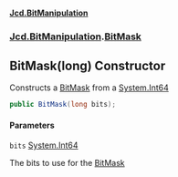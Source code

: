 #### [Jcd.BitManipulation](index 'index')

### [Jcd.BitManipulation](Jcd.BitManipulation 'Jcd.BitManipulation').[BitMask](Jcd.BitManipulation.BitMask 'Jcd.BitManipulation.BitMask')

## BitMask(long) Constructor

Constructs a [BitMask](Jcd.BitManipulation.BitMask 'Jcd.BitManipulation.BitMask') from a [System.Int64](https://docs.microsoft.com/en-us/dotnet/api/System.Int64 'System.Int64')

```csharp
public BitMask(long bits);
```

#### Parameters

<a name='Jcd.BitManipulation.BitMask.BitMask(long).bits'></a>

`bits` [System.Int64](https://docs.microsoft.com/en-us/dotnet/api/System.Int64 'System.Int64')

The bits to use for the [BitMask](Jcd.BitManipulation.BitMask 'Jcd.BitManipulation.BitMask')